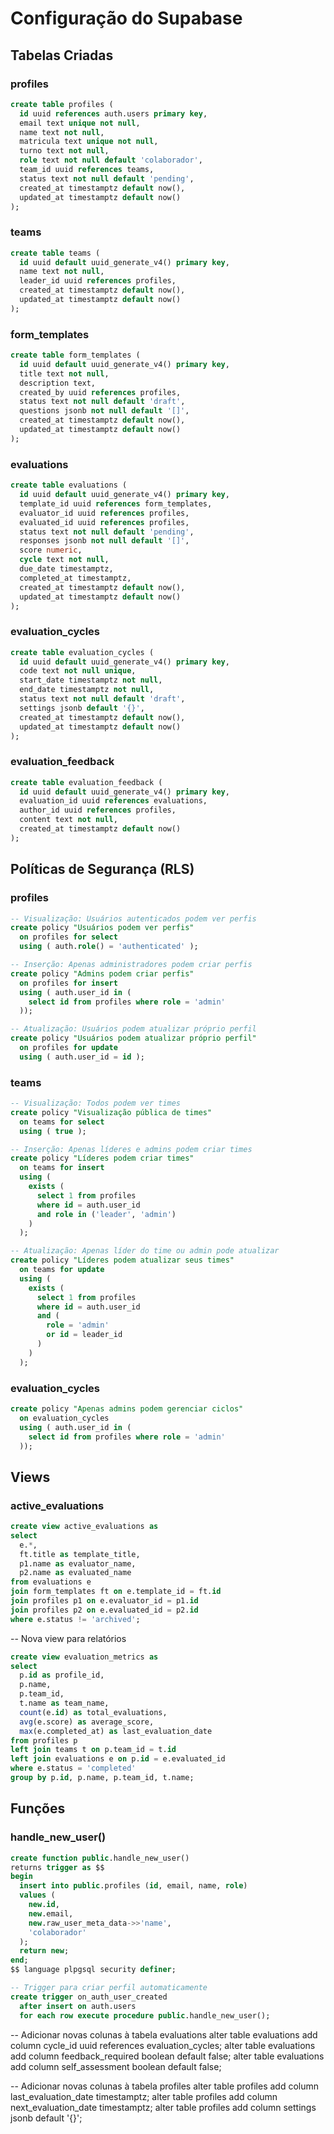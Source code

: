 # Configuração do Supabase

## Tabelas Criadas

### profiles
```sql
create table profiles (
  id uuid references auth.users primary key,
  email text unique not null,
  name text not null,
  matricula text unique not null,
  turno text not null,
  role text not null default 'colaborador',
  team_id uuid references teams,
  status text not null default 'pending',
  created_at timestamptz default now(),
  updated_at timestamptz default now()
);
```

### teams
```sql
create table teams (
  id uuid default uuid_generate_v4() primary key,
  name text not null,
  leader_id uuid references profiles,
  created_at timestamptz default now(),
  updated_at timestamptz default now()
);
```

### form_templates
```sql
create table form_templates (
  id uuid default uuid_generate_v4() primary key,
  title text not null,
  description text,
  created_by uuid references profiles,
  status text not null default 'draft',
  questions jsonb not null default '[]',
  created_at timestamptz default now(),
  updated_at timestamptz default now()
);
```

### evaluations
```sql
create table evaluations (
  id uuid default uuid_generate_v4() primary key,
  template_id uuid references form_templates,
  evaluator_id uuid references profiles,
  evaluated_id uuid references profiles,
  status text not null default 'pending',
  responses jsonb not null default '[]',
  score numeric,
  cycle text not null,
  due_date timestamptz,
  completed_at timestamptz,
  created_at timestamptz default now(),
  updated_at timestamptz default now()
);
```

### evaluation_cycles
```sql
create table evaluation_cycles (
  id uuid default uuid_generate_v4() primary key,
  code text not null unique,
  start_date timestamptz not null,
  end_date timestamptz not null,
  status text not null default 'draft',
  settings jsonb default '{}',
  created_at timestamptz default now(),
  updated_at timestamptz default now()
);
```

### evaluation_feedback
```sql
create table evaluation_feedback (
  id uuid default uuid_generate_v4() primary key,
  evaluation_id uuid references evaluations,
  author_id uuid references profiles,
  content text not null,
  created_at timestamptz default now()
);
```

## Políticas de Segurança (RLS)

### profiles
```sql
-- Visualização: Usuários autenticados podem ver perfis
create policy "Usuários podem ver perfis"
  on profiles for select
  using ( auth.role() = 'authenticated' );

-- Inserção: Apenas administradores podem criar perfis
create policy "Admins podem criar perfis"
  on profiles for insert
  using ( auth.user_id in (
    select id from profiles where role = 'admin'
  ));

-- Atualização: Usuários podem atualizar próprio perfil
create policy "Usuários podem atualizar próprio perfil"
  on profiles for update
  using ( auth.user_id = id );
```

### teams
```sql
-- Visualização: Todos podem ver times
create policy "Visualização pública de times"
  on teams for select
  using ( true );

-- Inserção: Apenas líderes e admins podem criar times
create policy "Líderes podem criar times"
  on teams for insert
  using ( 
    exists (
      select 1 from profiles
      where id = auth.user_id
      and role in ('leader', 'admin')
    )
  );

-- Atualização: Apenas líder do time ou admin pode atualizar
create policy "Líderes podem atualizar seus times"
  on teams for update
  using (
    exists (
      select 1 from profiles
      where id = auth.user_id
      and (
        role = 'admin'
        or id = leader_id
      )
    )
  );
```

### evaluation_cycles
```sql
create policy "Apenas admins podem gerenciar ciclos"
  on evaluation_cycles
  using ( auth.user_id in (
    select id from profiles where role = 'admin'
  ));
```

## Views

### active_evaluations
```sql
create view active_evaluations as
select 
  e.*,
  ft.title as template_title,
  p1.name as evaluator_name,
  p2.name as evaluated_name
from evaluations e
join form_templates ft on e.template_id = ft.id
join profiles p1 on e.evaluator_id = p1.id
join profiles p2 on e.evaluated_id = p2.id
where e.status != 'archived';
```

-- Nova view para relatórios
```sql
create view evaluation_metrics as
select 
  p.id as profile_id,
  p.name,
  p.team_id,
  t.name as team_name,
  count(e.id) as total_evaluations,
  avg(e.score) as average_score,
  max(e.completed_at) as last_evaluation_date
from profiles p
left join teams t on p.team_id = t.id
left join evaluations e on p.id = e.evaluated_id
where e.status = 'completed'
group by p.id, p.name, p.team_id, t.name;
```

## Funções

### handle_new_user()
```sql
create function public.handle_new_user()
returns trigger as $$
begin
  insert into public.profiles (id, email, name, role)
  values (
    new.id,
    new.email,
    new.raw_user_meta_data->>'name',
    'colaborador'
  );
  return new;
end;
$$ language plpgsql security definer;

-- Trigger para criar perfil automaticamente
create trigger on_auth_user_created
  after insert on auth.users
  for each row execute procedure public.handle_new_user();
```

-- Adicionar novas colunas à tabela evaluations
alter table evaluations add column cycle_id uuid references evaluation_cycles;
alter table evaluations add column feedback_required boolean default false;
alter table evaluations add column self_assessment boolean default false;

-- Adicionar novas colunas à tabela profiles
alter table profiles add column last_evaluation_date timestamptz;
alter table profiles add column next_evaluation_date timestamptz;
alter table profiles add column settings jsonb default '{}';